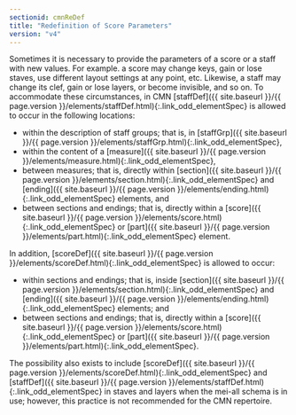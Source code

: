 ```yaml
---
sectionid: cmnReDef
title: "Redefinition of Score Parameters"
version: "v4"
---
```





Sometimes it is necessary to provide the parameters of a score or a staff with new
values.
For example. a score may change keys, gain or lose staves, use different layout settings
at
any point, etc. Likewise, a staff may change its clef, gain or lose layers, or become
invisible, and so on. To accommodate these circumstances, in CMN [staffDef]({{ site.baseurl }}/{{ page.version }}/elements/staffDef.html){:.link_odd_elementSpec} is allowed to occur in the following locations:


- within the description of staff groups; that is, in [staffGrp]({{ site.baseurl }}/{{ page.version }}/elements/staffGrp.html){:.link_odd_elementSpec},
- within the content of a [measure]({{ site.baseurl }}/{{ page.version }}/elements/measure.html){:.link_odd_elementSpec},
- between measures; that is, directly within [section]({{ site.baseurl }}/{{ page.version }}/elements/section.html){:.link_odd_elementSpec} and [ending]({{ site.baseurl }}/{{ page.version }}/elements/ending.html){:.link_odd_elementSpec} elements, and
- between sections and endings; that is, directly within a [score]({{ site.baseurl }}/{{ page.version }}/elements/score.html){:.link_odd_elementSpec}
or [part]({{ site.baseurl }}/{{ page.version }}/elements/part.html){:.link_odd_elementSpec} element.


In addition, [scoreDef]({{ site.baseurl }}/{{ page.version }}/elements/scoreDef.html){:.link_odd_elementSpec} is allowed to occur:


- within sections and endings; that is, inside [section]({{ site.baseurl }}/{{ page.version }}/elements/section.html){:.link_odd_elementSpec} and [ending]({{ site.baseurl }}/{{ page.version }}/elements/ending.html){:.link_odd_elementSpec} elements; and 
- between sections and endings; that is, directly within a [score]({{ site.baseurl }}/{{ page.version }}/elements/score.html){:.link_odd_elementSpec}
or [part]({{ site.baseurl }}/{{ page.version }}/elements/part.html){:.link_odd_elementSpec}.


The possibility also exists to include [scoreDef]({{ site.baseurl }}/{{ page.version }}/elements/scoreDef.html){:.link_odd_elementSpec} and [staffDef]({{ site.baseurl }}/{{ page.version }}/elements/staffDef.html){:.link_odd_elementSpec} in staves and layers when the mei-all schema is in use; however, this
practice is not recommended for the CMN repertoire.


